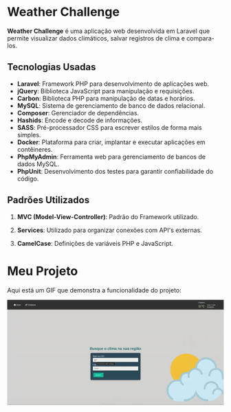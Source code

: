 # Weather Challenge

**Weather Challenge** é uma aplicação web desenvolvida em Laravel que permite visualizar dados climáticos, salvar registros de clima e compara-los.

## Tecnologias Usadas

- **Laravel**: Framework PHP para desenvolvimento de aplicações web.
- **jQuery**: Biblioteca JavaScript para manipulação e requisições.
- **Carbon**: Biblioteca PHP para manipulação de datas e horários.
- **MySQL**: Sistema de gerenciamento de banco de dados relacional.
- **Composer**: Gerenciador de dependências.
- **Hashids**: Encode e decode de informações.
- **SASS**: Pré-processador CSS para escrever estilos de forma mais simples.
- **Docker**: Plataforma para criar, implantar e executar aplicações em contêineres.
- **PhpMyAdmin**: Ferramenta web para gerenciamento de bancos de dados MySQL.
- **PhpUnit**: Desenvolvimento dos testes para garantir confiabilidade do código.

## Padrões Utilizados

1. **MVC (Model-View-Controller)**: Padrão do Framework utilizado.

2. **Services**: Utilizado para organizar conexões com API's externas.

3. **CamelCase**: Definições de variáveis PHP e JavaScript.

# Meu Projeto

Aqui está um GIF que demonstra a funcionalidade do projeto:

![Descrição do GIF](docs/weather-challenge.gif)
